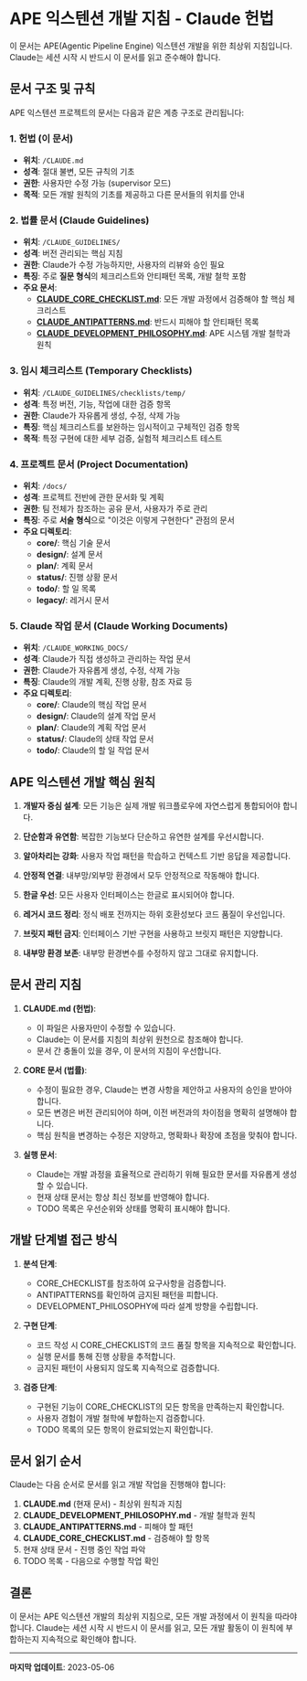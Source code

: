 # APE 익스텐션 개발 지침 - Claude 헌법

이 문서는 APE(Agentic Pipeline Engine) 익스텐션 개발을 위한 최상위 지침입니다. Claude는 세션 시작 시 반드시 이 문서를 읽고 준수해야 합니다.

## 문서 구조 및 규칙

APE 익스텐션 프로젝트의 문서는 다음과 같은 계층 구조로 관리됩니다:

### 1. 헌법 (이 문서)
- **위치**: `/CLAUDE.md`
- **성격**: 절대 불변, 모든 규칙의 기초
- **권한**: 사용자만 수정 가능 (supervisor 모드)
- **목적**: 모든 개발 원칙의 기초를 제공하고 다른 문서들의 위치를 안내

### 2. 법률 문서 (Claude Guidelines)
- **위치**: `/CLAUDE_GUIDELINES/`
- **성격**: 버전 관리되는 핵심 지침
- **권한**: Claude가 수정 가능하지만, 사용자의 리뷰와 승인 필요
- **특징**: 주로 **질문 형식**의 체크리스트와 안티패턴 목록, 개발 철학 포함
- **주요 문서**:
  - **[CLAUDE_CORE_CHECKLIST.md](/CLAUDE_GUIDELINES/checklists/CLAUDE_CORE_CHECKLIST.md)**: 모든 개발 과정에서 검증해야 할 핵심 체크리스트
  - **[CLAUDE_ANTIPATTERNS.md](/CLAUDE_GUIDELINES/guidelines/CLAUDE_ANTIPATTERNS.md)**: 반드시 피해야 할 안티패턴 목록
  - **[CLAUDE_DEVELOPMENT_PHILOSOPHY.md](/CLAUDE_GUIDELINES/guidelines/CLAUDE_DEVELOPMENT_PHILOSOPHY.md)**: APE 시스템 개발 철학과 원칙

### 3. 임시 체크리스트 (Temporary Checklists)
- **위치**: `/CLAUDE_GUIDELINES/checklists/temp/`
- **성격**: 특정 버전, 기능, 작업에 대한 검증 항목
- **권한**: Claude가 자유롭게 생성, 수정, 삭제 가능
- **특징**: 핵심 체크리스트를 보완하는 임시적이고 구체적인 검증 항목
- **목적**: 특정 구현에 대한 세부 검증, 실험적 체크리스트 테스트

### 4. 프로젝트 문서 (Project Documentation)
- **위치**: `/docs/`
- **성격**: 프로젝트 전반에 관한 문서화 및 계획
- **권한**: 팀 전체가 참조하는 공유 문서, 사용자가 주로 관리
- **특징**: 주로 **서술 형식**으로 "이것은 이렇게 구현한다" 관점의 문서
- **주요 디렉토리**:
  - **core/**: 핵심 기술 문서
  - **design/**: 설계 문서
  - **plan/**: 계획 문서
  - **status/**: 진행 상황 문서
  - **todo/**: 할 일 목록
  - **legacy/**: 레거시 문서

### 5. Claude 작업 문서 (Claude Working Documents)
- **위치**: `/CLAUDE_WORKING_DOCS/`
- **성격**: Claude가 직접 생성하고 관리하는 작업 문서
- **권한**: Claude가 자유롭게 생성, 수정, 삭제 가능
- **특징**: Claude의 개발 계획, 진행 상황, 참조 자료 등
- **주요 디렉토리**:
  - **core/**: Claude의 핵심 작업 문서
  - **design/**: Claude의 설계 작업 문서
  - **plan/**: Claude의 계획 작업 문서
  - **status/**: Claude의 상태 작업 문서
  - **todo/**: Claude의 할 일 작업 문서

## APE 익스텐션 개발 핵심 원칙

1. **개발자 중심 설계**: 모든 기능은 실제 개발 워크플로우에 자연스럽게 통합되어야 합니다.
   
2. **단순함과 유연함**: 복잡한 기능보다 단순하고 유연한 설계를 우선시합니다.
   
3. **알아차리는 강화**: 사용자 작업 패턴을 학습하고 컨텍스트 기반 응답을 제공합니다.
   
4. **안정적 연결**: 내부망/외부망 환경에서 모두 안정적으로 작동해야 합니다.
   
5. **한글 우선**: 모든 사용자 인터페이스는 한글로 표시되어야 합니다.
   
6. **레거시 코드 정리**: 정식 배포 전까지는 하위 호환성보다 코드 품질이 우선입니다.
   
7. **브릿지 패턴 금지**: 인터페이스 기반 구현을 사용하고 브릿지 패턴은 지양합니다.
   
8. **내부망 환경 보존**: 내부망 환경변수를 수정하지 않고 그대로 유지합니다.

## 문서 관리 지침

1. **CLAUDE.md (헌법)**:
   - 이 파일은 사용자만이 수정할 수 있습니다.
   - Claude는 이 문서를 지침의 최상위 원천으로 참조해야 합니다.
   - 문서 간 충돌이 있을 경우, 이 문서의 지침이 우선합니다.

2. **CORE 문서 (법률)**:
   - 수정이 필요한 경우, Claude는 변경 사항을 제안하고 사용자의 승인을 받아야 합니다.
   - 모든 변경은 버전 관리되어야 하며, 이전 버전과의 차이점을 명확히 설명해야 합니다.
   - 핵심 원칙을 변경하는 수정은 지양하고, 명확화나 확장에 초점을 맞춰야 합니다.

3. **실행 문서**:
   - Claude는 개발 과정을 효율적으로 관리하기 위해 필요한 문서를 자유롭게 생성할 수 있습니다.
   - 현재 상태 문서는 항상 최신 정보를 반영해야 합니다.
   - TODO 목록은 우선순위와 상태를 명확히 표시해야 합니다.

## 개발 단계별 접근 방식

1. **분석 단계**:
   - CORE_CHECKLIST를 참조하여 요구사항을 검증합니다.
   - ANTIPATTERNS를 확인하여 금지된 패턴을 피합니다.
   - DEVELOPMENT_PHILOSOPHY에 따라 설계 방향을 수립합니다.

2. **구현 단계**:
   - 코드 작성 시 CORE_CHECKLIST의 코드 품질 항목을 지속적으로 확인합니다.
   - 실행 문서를 통해 진행 상황을 추적합니다.
   - 금지된 패턴이 사용되지 않도록 지속적으로 검증합니다.

3. **검증 단계**:
   - 구현된 기능이 CORE_CHECKLIST의 모든 항목을 만족하는지 확인합니다.
   - 사용자 경험이 개발 철학에 부합하는지 검증합니다.
   - TODO 목록의 모든 항목이 완료되었는지 확인합니다.

## 문서 읽기 순서

Claude는 다음 순서로 문서를 읽고 개발 작업을 진행해야 합니다:

1. **CLAUDE.md** (현재 문서) - 최상위 원칙과 지침
2. **CLAUDE_DEVELOPMENT_PHILOSOPHY.md** - 개발 철학과 원칙
3. **CLAUDE_ANTIPATTERNS.md** - 피해야 할 패턴
4. **CLAUDE_CORE_CHECKLIST.md** - 검증해야 할 항목
5. 현재 상태 문서 - 진행 중인 작업 파악
6. TODO 목록 - 다음으로 수행할 작업 확인

## 결론

이 문서는 APE 익스텐션 개발의 최상위 지침으로, 모든 개발 과정에서 이 원칙을 따라야 합니다. Claude는 세션 시작 시 반드시 이 문서를 읽고, 모든 개발 활동이 이 원칙에 부합하는지 지속적으로 확인해야 합니다.

---

**마지막 업데이트**: 2023-05-06